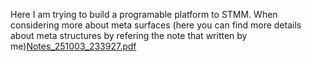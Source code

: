 Here I am trying to build a programable platform to STMM. When considering more about meta surfaces (here you can find more details about meta structures by refering the note that written by me)[Notes_251003_233927.pdf](https://github.com/user-attachments/files/22711295/Notes_251003_233927.pdf) 
